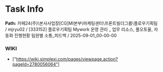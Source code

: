 # Task Info

**Path:** 카페24(주)\본사사업장\[CG]MI본부\마케팅센터\프론트빌더그룹\플로우기획팀 / mjryu02 / [333152] 플로우기획팀 Mywork 운영 관리 _ 업무 리소스, 풀오토율, 자동화 진행현황 팀원별 소통_피드백 / 2025-09-01_00-00-00

### WIKI
- ["https://wiki.simplexi.com/pages/viewpage.action?pageId=2780056064"]

